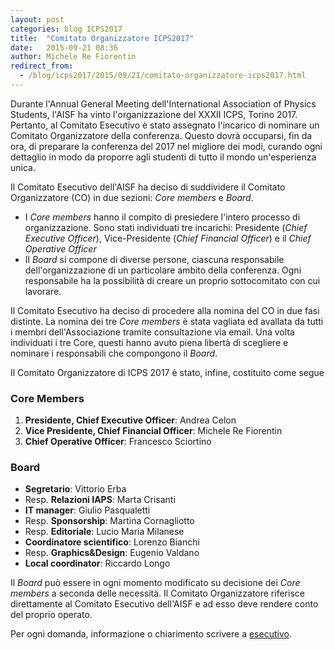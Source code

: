 ```yaml
---
layout: post
categories: blog ICPS2017
title:  "Comitato Organizzatore ICPS2017"
date:   2015-09-21 08:36
author: Michele Re Fiorentin
redirect_from:
  - /blog/icps2017/2015/09/21/comitato-organizzatore-icps2017.html
---
```


Durante l'Annual General Meeting dell'International Association of Physics Students, l'AISF ha vinto l'organizzazione del XXXII ICPS, Torino 2017. Pertanto, al Comitato Esecutivo è stato assegnato l'incarico di nominare un Comitato Organizzatore della conferenza. Questo dovrà occuparsi, fin da ora, di preparare la conferenza del 2017 nel migliore dei modi, curando ogni dettaglio in modo da proporre agli studenti di tutto il mondo un'esperienza unica.

Il Comitato Esecutivo dell'AISF ha deciso di suddividere il Comitato Organizzatore (CO) in due sezioni: _Core members_ e _Board_.


* I _Core members_ hanno il compito di presiedere l'intero processo di organizzazione. Sono stati individuati tre incarichi: Presidente (_Chief Executive Officer_), Vice-Presidente (_Chief Financial Officer_) e il _Chief Operative Officer_
* Il _Board_  si compone di diverse persone, ciascuna responsabile dell'organizzazione di un particolare ambito della conferenza. Ogni responsabile ha la possibilità di creare un proprio sottocomitato con cui lavorare.

Il Comitato Esecutivo ha deciso di procedere alla nomina del CO in due fasi distinte. La nomina dei tre _Core members_ è stata vagliata ed avallata da tutti i membri dell'Associazione tramite consultazione via email. Una volta individuati i tre Core, questi hanno avuto piena libertà di scegliere e nominare i responsabili che compongono il _Board_. 

Il Comitato Organizzatore di ICPS 2017 è stato, infine, costituito come segue

### Core Members

1. **Presidente, Chief Executive Officer**: Andrea Celon
2. **Vice Presidente, Chief Financial Officer**: Michele Re Fiorentin
3. **Chief Operative Officer**: Francesco Sciortino


### Board

+ **Segretario**: Vittorio Erba
+ Resp. **Relazioni IAPS**: Marta Crisanti
+ **IT manager**: Giulio Pasqualetti
+ Resp. **Sponsorship**: Martina Cornagliotto
+ Resp. **Editoriale**: Lucio Maria Milanese
+ **Coordinatore scientifico**: Lorenzo Bianchi
+ Resp. **Graphics&Design**: Eugenio Valdano
+ **Local coordinator**: Riccardo Longo

Il _Board_ può essere in ogni momento modificato su decisione dei _Core members_ a seconda delle necessità. Il Comitato Organizzatore riferisce direttamente al Comitato Esecutivo dell'AISF e ad esso deve rendere conto del proprio operato.

Per ogni domanda, informazione o chiarimento scrivere a [esecutivo](mailto:esecutivo@ai-sf.it).
